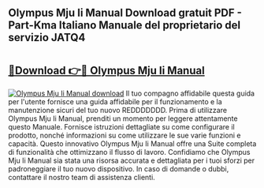 ## Olympus Mju Ii Manual Download gratuit PDF - Part-Kma Italiano Manuale del proprietario del servizio JATQ4

# <h2><a href="http://dffkiq.blite.top/?on=Olympus+Mju+Ii+Manual">🔗Download 👉🔴 Olympus Mju Ii Manual</a></h2>

[![Olympus Mju Ii Manual download](https://i.imgur.com/lujVjoI.png)](http://dffkiq.blite.top/?on=Olympus+Mju+Ii+Manual)
Il tuo compagno affidabile questa guida per l'utente fornisce una guida affidabile per il funzionamento e la manutenzione sicuri del tuo nuovo REDDDDDDD. Prima di utilizzare Olympus Mju Ii Manual, prenditi un momento per leggere attentamente questo Manuale. Fornisce istruzioni dettagliate su come configurare il prodotto, nonché informazioni su come utilizzare le sue varie funzioni e capacità. Questo innovativo Olympus Mju Ii Manual offre una Suite completa di funzionalità che ottimizzano il flusso di lavoro. Confidiamo che Olympus Mju Ii Manual sia stata una risorsa accurata e dettagliata per i tuoi sforzi per padroneggiare il tuo nuovo dispositivo. In caso di domande o dubbi, contattare il nostro team di assistenza clienti.
